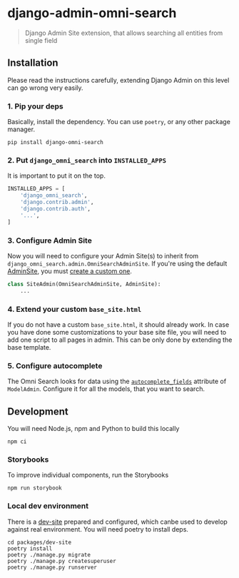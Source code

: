 # django-admin-omni-search

> Django Admin Site extension, that allows searching all entities from single
> field

## Installation

Please read the instructions carefully, extending Django Admin on this level
can go wrong very easily.

### 1. Pip your deps

Basically, install the dependency. You can use `poetry`, or any other package
manager.

```shell
pip install django-omni-search
```

### 2. Put `django_omni_search` into `INSTALLED_APPS`

It is important to put it on the top.

```python
INSTALLED_APPS = [
    'django_omni_search',
    'django.contrib.admin',
    'django.contrib.auth',
    '...',
]
```

### 3. Configure Admin Site

Now you will need to configure your Admin Site(s) to inherit from
`django_omni_search.admin.OmniSearchAdminSite`. If you're using the default
[AdminSite](https://docs.djangoproject.com/en/4.1/ref/contrib/admin/), you must
[create a custom
one](https://docs.djangoproject.com/en/4.1/ref/contrib/admin/#overriding-default-admin-site).

```python
class SiteAdmin(OmniSearchAdminSite, AdminSite):
    ...
```

### 4. Extend your custom `base_site.html`

If you do not have a custom `base_site.html`, it should already work. In case you have done some customizations to your base site file, you will need to add one script to all pages in admin. This can be only done by
extending the base template.

### 5. Configure autocomplete

The Omni Search looks for data using the [`autocomplete_fields`](https://docs.djangoproject.com/en/4.1/ref/contrib/admin/#django.contrib.admin.ModelAdmin.autocomplete_fields) attribute of `ModelAdmin`. Configure it for all the models, that you want to search.

## Development

You will need Node.js, npm and Python to build this locally

```shell
npm ci
```

### Storybooks

To improve individual components, run the Storybooks

```shell
npm run storybook
```

### Local dev environment

There is a [dev-site](./packages/dev-site) prepared and configured, which canbe
used to develop against real environment. You will need poetry to install deps.

```
cd packages/dev-site
poetry install
poetry ./manage.py migrate
poetry ./manage.py createsuperuser
poetry ./manage.py runserver
```
